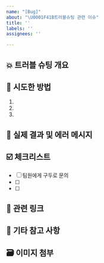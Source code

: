 ```yaml
---
name: "[Bug]"
about: "\U0001F41B트러블슈팅 관련 이슈"
title: ''
labels: ''
assignees: ''

---
```


## 💥 트러블 슈팅 개요
<!-- 어떤 문제가 발생했는지 설명해주세요 -->


## 🧐 시도한 방법
<!-- 문제 해결을 위해 시도해본 방법들을 순서대로 작성해주세요 -->
1. 
2. 
3. 

## 🚨 실제 결과 및 에러 메시지
<!-- 시도한 방법에 대한 실제 결과와 발생한 에러 메시지를 작성해주세요 -->


## ☑️ 체크리스트
- [ ] 팀원에게 구두로 문의
- [ ] 
- [ ] 

## 🔗 관련 링크
<!-- 참고한 문서, 블로그, 외부 링크 등을 공유해주세요 -->


## 💬 기타 참고 사항
<!-- 문제 해결에 도움이 될 만한 추가 정보를 작성해주세요 -->


## 🗃 이미지 첨부
<!-- 문제 상황을 보여주는 스크린샷 등을 첨부해주세요 -->
